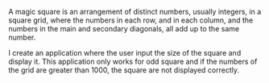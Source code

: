 A magic square is an arrangement of distinct numbers, usually integers, in a square grid, where the numbers in each row, 
and in each column, and the numbers in the main and secondary diagonals, all add up to the same number.

I create an application where the user input the size of the square and display it.
This application only works for odd square and if the numbers of the grid are greater than 1000,
the square are not  displayed correctly.
